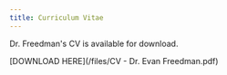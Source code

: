```yaml
---
title: Curriculum Vitae
---
```


Dr. Freedman's CV is available for download.

<!--more-->

[DOWNLOAD HERE](/files/CV - Dr. Evan Freedman.pdf)
